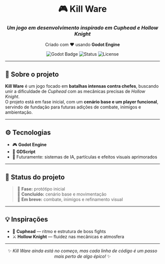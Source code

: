 <div align="center">

# 🎮 **Kill Ware**

### *Um jogo em desenvolvimento inspirado em Cuphead e Hollow Knight*  
Criado com ❤️ usando **Godot Engine**

![Godot Badge](https://img.shields.io/badge/Made%20with-Godot%20Engine-478CBF?logo=godot-engine&logoColor=white)
![Status](https://img.shields.io/badge/status-em%20desenvolvimento-yellow)
![License](https://img.shields.io/badge/license-MIT-green)

</div>

---

## 🧩 Sobre o projeto
**Kill Ware** é um jogo focado em **batalhas intensas contra chefes**, buscando unir a dificuldade de *Cuphead* com as mecânicas precisas de *Hollow Knight*.  
O projeto está em fase inicial, com um **cenário base e um player funcional**, servindo de fundação para futuras adições de combate, inimigos e ambientação.

---

## ⚙️ Tecnologias
- 🎮 **Godot Engine**
- 💬 **GDScript**
- 🧠 Futuramente: sistemas de IA, partículas e efeitos visuais aprimorados

---

## 🚧 Status do projeto
> 🔹 **Fase:** protótipo inicial  
> 🔹 **Concluído:** cenário base e movimentação  
> 🔹 **Em breve:** combate, inimigos e refinamento visual  

---

## 💡 Inspirações
- 🎨 **Cuphead** — ritmo e estrutura de boss fights  
- ⚔️ **Hollow Knight** — fluidez nas mecânicas e atmosfera  

---

<div align="center">

✨ *Kill Ware ainda está no começo, mas cada linha de código é um passo mais perto de algo épico!* ✨

</div>
